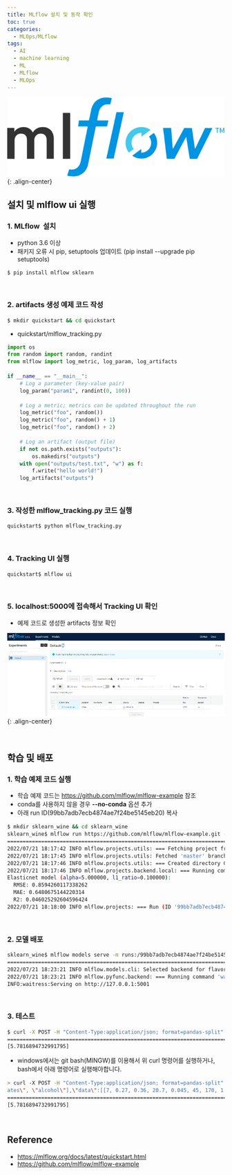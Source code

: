 ```yaml
---
title: MLflow 설치 및 동작 확인
toc: true
categories:
  - MLOps/MLflow
tags:
  - AI
  - machine learning
  - ML
  - MLflow
  - MLOps
---
```


![mlflow logo](/assets/images/posts/2022-7-21-tistory-post-84/img-1.png){: .align-center}

## **설치 및 mlflow ui 실행**

### **1. MLflow  설치**

* python 3.6 이상
* 패키지 오류 시 pip, setuptools 업데이트 (pip install --upgrade pip setuptools)

```bash
$ pip install mlflow sklearn
```

<br>

### **2. artifacts 생성 예제 코드 작성**

```bash
$ mkdir quickstart && cd quickstart
```

* quickstart/mlflow_tracking.py

```python
import os
from random import random, randint
from mlflow import log_metric, log_param, log_artifacts

if __name__ == "__main__":
    # Log a parameter (key-value pair)
    log_param("param1", randint(0, 100))

    # Log a metric; metrics can be updated throughout the run
    log_metric("foo", random())
    log_metric("foo", random() + 1)
    log_metric("foo", random() + 2)

    # Log an artifact (output file)
    if not os.path.exists("outputs"):
        os.makedirs("outputs")
    with open("outputs/test.txt", "w") as f:
        f.write("hello world!")
    log_artifacts("outputs")
```

<br>

### **3. 작성한 mlflow_tracking.py 코드 실행**

```bash
quickstart$ python mlflow_tracking.py
```

<br>

### **4. Tracking UI 실행**

```bash 
quickstart$ mlflow ui
```

<br>

### **5. localhost:5000에 접속해서 Tracking UI 확인**

* 예제 코드로 생성한 artifacts 정보 확인

![mlflow ui](/assets/images/posts/2022-7-21-tistory-post-84/img-2.png){: .align-center}

<br>

## **학습 및 배포**

### **1. 학습 예제 코드 실행**

* 학습 예제 코드는 <https://github.com/mlflow/mlflow-example> 참조
* conda를 사용하지 않을 경우 **--no-conda** 옵션 추가
* 아래 run ID(99bb7adb7ecb4874ae7f24be5145eb20) 복사

```bash
$ mkdir sklearn_wine && cd sklearn_wine
sklearn_wine$ mlflow run https://github.com/mlflow/mlflow-example.git -P alpha=5.0 --no-conda
==============================================================================================
2022/07/21 18:17:42 INFO mlflow.projects.utils: === Fetching project from https://github.com/mlflow/mlflow-example.git into C:\Users\user\AppData\Local\Temp\tmpr7pldpu9 ===
2022/07/21 18:17:45 INFO mlflow.projects.utils: Fetched 'master' branch
2022/07/21 18:17:46 INFO mlflow.projects.utils: === Created directory C:\Users\user\AppData\Local\Temp\tmp9c0vatqv for downloading remote URIs passed to arguments of type 'path' ===
2022/07/21 18:17:46 INFO mlflow.projects.backend.local: === Running command 'python train.py 5.0 0.1' in run with ID '99bb7adb7ecb4874ae7f24be5145eb20' === 
Elasticnet model (alpha=5.000000, l1_ratio=0.100000):
  RMSE: 0.8594260117338262
  MAE: 0.6480675144220314
  R2: 0.046025292604596424
2022/07/21 18:18:00 INFO mlflow.projects: === Run (ID '99bb7adb7ecb4874ae7f24be5145eb20') succeeded ===
```

<br>

### **2. 모델 배포**

```bash
sklearn_wine$ mlflow models serve -m runs:/99bb7adb7ecb4874ae7f24be5145eb20/model --port 5001 --no-conda
==============================================================================================
2022/07/21 18:23:21 INFO mlflow.models.cli: Selected backend for flavor 'python_function'
2022/07/21 18:23:21 INFO mlflow.pyfunc.backend: === Running command 'waitress-serve --host=127.0.0.1 --port=5001 --ident=mlflow mlflow.pyfunc.scoring_server.wsgi:app'
INFO:waitress:Serving on http://127.0.0.1:5001
```

<br>

### **3. 테스트**

```bash
$ curl -X POST -H "Content-Type:application/json; format=pandas-split" -d '{"columns":["fixed acidity", "volatile acidity", "citric acid", "residual sugar", "chlorides", "free sulfur dioxide", "total sulfur dioxide", "density", "pH", "sulphates", "alcohol"],"data":[[7, 0.27, 0.36, 20.7, 0.045, 45, 170, 1.001, 3, 0.45, 8.8]]}' http://localhost:5001/invocations
==============================================================================================
[5.7816894732991795]
```

* windows에서는 git bash(MINGW)를 이용해서 위 curl 명령어를 실행하거나, bash에서 아래 명령어로 실행해야합니다.

```bash
> curl -X POST -H "Content-Type:application/json; format=pandas-split" -d "{\"columns\":[\"fixed acidity\", \"volatile acidity\", \"citric acid\", \"residual sugar\", \"chlorides\", \"free sulfur dioxide\", \"total sulfur dioxide\", \"density\", \"pH\", \"sulph
ates\", \"alcohol\"],\"data\":[[7, 0.27, 0.36, 20.7, 0.045, 45, 170, 1.001, 3, 0.45, 8.8]]}" http://localhost:5001/invocations
==============================================================================================
[5.7816894732991795]
```

<br>

## **Reference**

* <https://mlflow.org/docs/latest/quickstart.html>
* <https://github.com/mlflow/mlflow-example>


 


 

